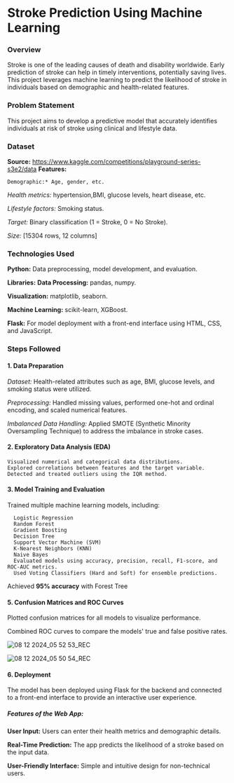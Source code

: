 # Stroke Prediction Using Machine Learning
### Overview
Stroke is one of the leading causes of death and disability worldwide. Early prediction of stroke can help in timely interventions, potentially saving lives. This project leverages machine learning to predict the likelihood of stroke in individuals based on demographic and health-related features.

### Problem Statement
This project aims to develop a predictive model that accurately identifies individuals at risk of stroke using clinical and lifestyle data.


### Dataset
**Source:**  https://www.kaggle.com/competitions/playground-series-s3e2/data
**Features:**

    Demographic:* Age, gender, etc.
   
   *Health metrics:* hypertension,BMI, glucose levels, heart disease, etc.
   
   *Lifestyle factors:* Smoking status.
   
   *Target:* Binary classification (1 = Stroke, 0 = No Stroke).
   
   *Size:* [15304 rows, 12 columns]
### Technologies Used
**Python:** Data preprocessing, model development, and evaluation.

**Libraries:**
**Data Processing:** pandas, numpy.
    
**Visualization:** matplotlib, seaborn.

**Machine Learning:** scikit-learn, XGBoost.
    
**Flask:** For model deployment with a front-end interface using HTML, CSS, and JavaScript.


### Steps Followed

#### 1. Data Preparation
*Dataset:* Health-related attributes such as age, BMI, glucose levels, and smoking status were utilized.

*Preprocessing:* Handled missing values, performed one-hot and ordinal encoding, and scaled numerical features.

*Imbalanced Data Handling:* Applied SMOTE (Synthetic Minority Oversampling Technique) to address the imbalance in stroke cases.

#### 2. Exploratory Data Analysis (EDA)

    Visualized numerical and categorical data distributions.
    Explored correlations between features and the target variable.
    Detected and treated outliers using the IQR method.
    
#### 3. Model Training and Evaluation
Trained multiple machine learning models, including:

      Logistic Regression
      Random Forest
      Gradient Boosting
      Decision Tree
      Support Vector Machine (SVM)
      K-Nearest Neighbors (KNN)
      Naive Bayes
      Evaluated models using accuracy, precision, recall, F1-score, and ROC-AUC metrics.
      Used Voting Classifiers (Hard and Soft) for ensemble predictions.
   Achieved **95% accuracy** with Forest Tree
#### 5. Confusion Matrices and ROC Curves
Plotted confusion matrices for all models to visualize performance.

Combined ROC curves to compare the models' true and false positive rates.

![08 12 2024_05 52 53_REC](https://github.com/user-attachments/assets/cd91cdfa-9a16-4f33-8c5c-73143bc40228)

![08 12 2024_05 50 54_REC](https://github.com/user-attachments/assets/b4cca8e7-d179-44d4-8621-fbe0c9d0fd73)

#### 6. Deployment
The model has been deployed using Flask for the backend and connected to a front-end interface to provide an interactive user experience.

##### Features of the Web App:
**User Input:** Users can enter their health metrics and demographic details.

**Real-Time Prediction:** The app predicts the likelihood of a stroke based on the input data.

**User-Friendly Interface:** Simple and intuitive design for non-technical users.
